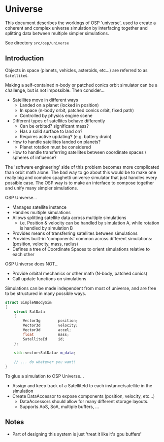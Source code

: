 # Universe

This document describes the workings of OSP 'universe', used to create a coherent and complex universe simulation by interfacing together and splitting data between multiple simpler simulations.

See directory `src/osp/universe`
 

## Introduction


Objects in space (planets, vehicles, asteroids, etc...) are referred to as `Satellite`s.


Making a self-contained n-body or patched conics orbit simulator can be a challenge, but is not impossible. Then consider...

* Satellites move in different ways
  * Landed on a planet (locked in position)
  * In space (n-body orbit, patched conics orbit, fixed path)
  * Controlled by physics engine scene
* Different types of satellites behave differently
  * Can be orbited? significant mass?
  * Has a solid surface to land on?
  * Requires active updating? (e.g. battery drain)
* How to handle satellites landed on planets?
  * Planet rotation must be considered
* How to handle transferring satellites between coordinate spaces / spheres of influence?

The 'software engineering' side of this problem becomes more complicated than orbit math alone. The bad way to go about this would be to make one really big and complex spaghetti universe simulator that just handles every possible case. The OSP way is to make an interface to compose together and unify many simpler simulations.

OSP Universe...

* Manages satellite instance
* Handles multiple simulations
* Allows splitting satellite data across multiple simulations
  * i.e. Position & velocity can be handled by simulation A, while rotation is handled by simulation B
* Provides means of transferring satellites between simulations
* Provides built-in 'components' common across different simulations: (position, velocity, mass, radius)
* Defines a tree of Coordinate Spaces to orient simulations relative to each other

OSP Universe does NOT...

* Provide orbital mechanics or other math (N-body, patched conics)
* Call update functions on simulations

Simulations can be made independent from most of universe, and are free to be structured in many possible ways.

```cpp
struct SimpleNBodySim
{
    struct SatData
    {
        Vector3g        position;
        Vector3d        velocity;
        Vector3d        accel;
        float           mass;
        SatelliteId     id;
    };
    
    std::vector<SatData> m_data;
    
    // ... do whatever you want! 
}
```

To glue a simulation to OSP Universe...

* Assign and keep track of a SatelliteId to each instance/satellite in the simulation
* Create DataAccessor to expose components (position, velocity, etc...)
  * DataAccessors should allow for many different storage layouts.
  * Supports AoS, SoA, multiple buffers, ...



 
## Notes

* Part of designing this system is just 'treat it like it's gpu buffers'
